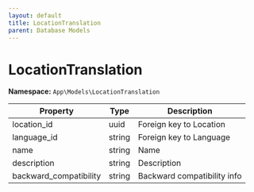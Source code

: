```yaml
---
layout: default
title: LocationTranslation
parent: Database Models
---
```

# LocationTranslation

**Namespace:** `App\Models\LocationTranslation`

| Property               | Type   | Description                 |
| ---------------------- | ------ | --------------------------- |
| location_id            | uuid   | Foreign key to Location     |
| language_id            | string | Foreign key to Language     |
| name                   | string | Name                        |
| description            | string | Description                 |
| backward_compatibility | string | Backward compatibility info |
